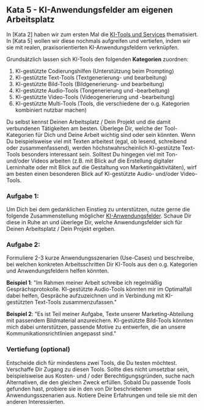 ## Kata 5 - KI-Anwendungsfelder am eigenen Arbeitsplatz
In [Kata 2] haben wir zum ersten Mal die [KI-Tools und Services](1-7-ai-tools-services.md) thematisiert. In [Kata 5] wollen wir diese nochmals aufgreifen und vertiefen, indem wir sie mit realen, praxisorientierten KI-Anwendungsfeldern verknüpfen.

Grundsätzlich lassen sich KI-Tools den folgenden **Kategorien** zuordnen:

1. KI-gestützte Codierungshilfen (Unterstützung beim Prompting)
2. KI-gestützte Text-Tools (Textgenerierung- und bearbeitung)
3. KI-gestützte Bild-Tools (Bildgenerierung- und bearbeitung)
4. KI-gestützte Audio-Tools (Tongenerierung und -bearbeitung)
5. KI-gestützte Video-Tools (Videogenerierung und -bearbeitung)
6. KI-gestützte Multi-Tools (Tools, die verschiedene der o.g. Kategorien kombiniert nutzbar machen)

Du selbst kennst Deinen Arbeitsplatz / Dein Projekt und die damit verbundenen Tätigkeiten am besten. Überlege Dir, welche der Tool-Kategorien für Dich und Deine Arbeit wichtig sind oder sein könnten. Wenn Du beispielsweise viel mit Texten arbeitest (egal, ob lesend, schreibend oder zusammenfassend), werden höchstwahrscheinlich KI-gestützte Text-Tools besonders interessant sein. Solltest Du hingegen viel mit Ton- und/oder Videos arbeiten (z.B. mit Blick auf die Erstellung digitaler Lerninhalte oder mit Blick auf die Gestaltung von Marketingaktivitäten), wirf am besten einen besonderen Blick auf KI-gestützte Audio- und/oder Video-Tools.

### Aufgabe 1:
Um Dich bei dem gedanklichen Einstieg zu unterstützen, nutze gerne die folgende Zusammenstellung möglicher [KI-Anwendungsfelder](1-5-ai-application-areas.md). Schaue Dir diese in Ruhe an und überlege Dir, welche Anwendungsfelder sich für Deinen Arbeitsplatz / Dein Projekt ergeben.

### Aufgabe 2:
Formuliere 2-3 kurze Anwendungsszenarien (Use-Cases) und beschreibe, bei welchen konkreten Arbeitsschritten Dir KI-Tools aus den o.g. Kategorien und Anwendungsfeldern helfen könnten.

**Beispiel 1**: "Im Rahmen meiner Arbeit schreibe ich regelmäßig Gesprächsprotokolle. KI-gestützte Audio-Tools könnten mir im Optimalfall dabei helfen, Gespräche aufzuzeichnen und in Verbindung mit KI-gestützten Text-Tools zusammenzufassen."

**Beispiel 2**: "Es ist Teil meiner Aufgabe, Texte unserer Marketing-Abteilung mit passendem Bildmaterial anzureichern. KI-gestützte Bild-Tools könnten mich dabei unterstützen, passende Motive zu entwerfen, die an unsere Kommunikationsrichtlinien angepasst sind."

### Vertiefung (optional)
Entscheide dich für mindestens zwei Tools, die Du testen möchtest. Verschaffe Dir Zugang zu diesen Tools. Sollte dies nicht umsetzbar sein, beispielsweise aus Kosten- und / oder Berechtigungsgründen, suche nach Alternativen, die den gleichen Zweck erfüllen. Sobald Du passende Tools gefunden hast, probiere sie in den von Dir beschriebenen Anwendungsszenarien aus. Notiere Deine Erfahrungen und teile sie mit den anderen Interessierten.
